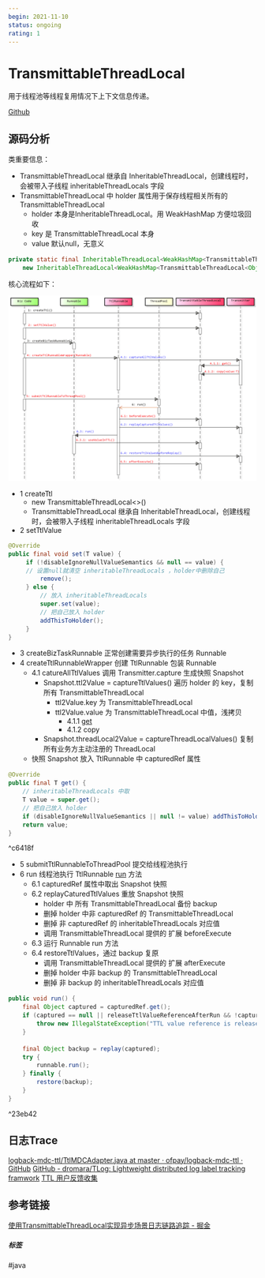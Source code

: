 ```yaml
---
begin: 2021-11-10
status: ongoing
rating: 1
---
```


# TransmittableThreadLocal

用于线程池等线程复用情况下上下文信息传递。

[Github](https://github.com/alibaba/transmittable-thread-local)

## 源码分析

类重要信息：
- TransmittableThreadLocal 继承自 InheritableThreadLocal，创建线程时，会被带入子线程 inheritableThreadLocals 字段
- TransmittableThreadLocal 中 holder 属性用于保存线程相关所有的 TransmittableThreadLocal
	- holder 本身是InheritableThreadLocal。用 WeakHashMap 方便垃圾回收
	- key 是 TransmittableThreadLocal 本身
	- value 默认null，无意义

```java
private static final InheritableThreadLocal<WeakHashMap<TransmittableThreadLocal<Object>, ?>> holder =
	new InheritableThreadLocal<WeakHashMap<TransmittableThreadLocal<Object>, ?>>() {... ...};
```


核心流程如下：

![](image/Pasted%20image%2020211118181011.png)



- 1 createTtl
	- new TransmittableThreadLocal<>()
	- TransmittableThreadLocal 继承自 InheritableThreadLocal，创建线程时，会被带入子线程 inheritableThreadLocals 字段
- 2 setTtlValue

```java
@Override  
public final void set(T value) {  
	 if (!disableIgnoreNullValueSemantics && null == value) {  
	 // 设置null就清空 inheritableThreadLocals ，holder中删除自己
	 	 remove();  
	 } else { 
		 // 放入 inheritableThreadLocals
		 super.set(value);  
		 // 把自己放入 holder
		 addThisToHolder();  
	 }  
}
```

- 3 createBizTaskRunnable 正常创建需要异步执行的任务 Runnable
- 4 createTtlRunnableWrapper 创建 TtlRunnable 包装 Runnable
	- 4.1 catureAllTtlValues 调用 Transmitter.capture 生成快照 Snapshot
		- Snapshot.ttl2Value = captureTtlValues() 遍历 holder 的 key，复制所有 TransmittableThreadLocal
			- ttl2Value.key 为 TransmittableThreadLocal
			- ttl2Value.value 为 TransmittableThreadLocal 中值，浅拷贝
				- 4.1.1 [get](#^c6418f) 
				- 4.1.2 copy
		- Snapshot.threadLocal2Value = captureThreadLocalValues() 复制所有业务方主动注册的 ThreadLocal
	- 快照 Snapshot 放入 TtlRunnable 中 capturedRef 属性 


```java
@Override
public final T get() {
	// inheritableThreadLocals 中取
	T value = super.get();
	// 把自己放入 holder
	if (disableIgnoreNullValueSemantics || null != value) addThisToHolder();
	return value;
}

```

^c6418f

- 5 submitTtlRunnableToThreadPool 提交给线程池执行
- 6 run 线程池执行 TtlRunnable [run](#^23eb42) 方法
	- 6.1 capturedRef 属性中取出 Snapshot 快照
	- 6.2 replayCaturedTtlValues 重放 Snapshot 快照
		- holder 中 所有 TransmittableThreadLocal 备份 backup
		- 删掉 holder 中非 capturedRef 的 TransmittableThreadLocal
		- 删掉 非 capturedRef 的 inheritableThreadLocals 对应值 
		- 调用 TransmittableThreadLocal 提供的 扩展 beforeExecute
	- 6.3 运行 Runnable run 方法
	- 6.4 restoreTtlValues，通过 backup 复原
		- 调用 TransmittableThreadLocal 提供的 扩展 afterExecute
		- 删掉 holder 中非 backup 的 TransmittableThreadLocal
		- 删掉 非 backup 的 inheritableThreadLocals 对应值 


```java
public void run() {
	final Object captured = capturedRef.get();
	if (captured == null || releaseTtlValueReferenceAfterRun && !capturedRef.compareAndSet(captured, null)) {
		throw new IllegalStateException("TTL value reference is released after run!");
	}

	final Object backup = replay(captured);
	try {
		runnable.run();
	} finally {
		restore(backup);
	}
}
```

^23eb42

## 日志Trace

[logback-mdc-ttl/TtlMDCAdapter.java at master · ofpay/logback-mdc-ttl · GitHub](https://github.com/ofpay/logback-mdc-ttl/blob/master/src/main/java/org/slf4j/TtlMDCAdapter.java)
[GitHub - dromara/TLog: Lightweight distributed log label tracking framwork](https://github.com/dromara/TLog)
[TTL 用户反馈收集](https://github.com/alibaba/transmittable-thread-local/issues/73#issuecomment-300665308)

## 参考链接

[使用TransmittableThreadLocal实现异步场景日志链路追踪 - 掘金](https://juejin.cn/post/6981831233911128072)

##### 标签
#java 